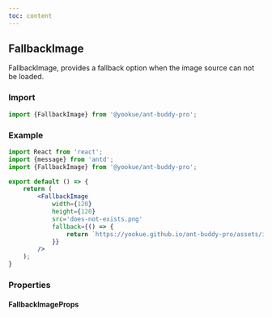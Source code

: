 ```yaml
---
toc: content
---
```


## FallbackImage

FallbackImage, provides a fallback option when the image source can not be loaded.

### Import

```jsx | pure
import {FallbackImage} from '@yookue/ant-buddy-pro';
```

### Example

```jsx
import React from 'react';
import {message} from 'antd';
import {FallbackImage} from '@yookue/ant-buddy-pro';

export default () => {
    return (
        <FallbackImage
            width={120}
            height={120}
            src='does-not-exists.png'
            fallback={() => {
                return `https://yookue.github.io/ant-buddy-pro/assets/ico/logo-icon.svg?timestamp=${Date.now()}`;
            }}
        />
    );
}
```

### Properties

#### FallbackImageProps

<API src="@/field/FallbackImage/index.tsx" hideTitle></API>
